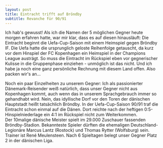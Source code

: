 ```yaml
---
layout: post
title: Eintracht trifft auf Bröndby
subtitle: Revanche für 90/91
---
```


Ich hab's gewusst! Als ich die Namen der 5 möglichen Gegner heute morgen erfahren hatte, war mir klar, dass es auf diesen hinausläuft: Die Eintracht beginnt die Uefa-Cup-Saison mit einem Heimspiel gegen Bröndby IF. Die Uefa hatte die ursprunglich geloste Reihenfolge getauscht, da kurz vor dem Hinspiel der FC Kopenhagen ein Heimspiel in der Champions League austrägt. So muss die Eintracht im Rückspiel eben vor gegnerischer Kulisse in die Gruppenphase einziehen - unmöglich ist das nicht. Und ich habe ja noch eine ganz persönliche Rechnung mit diesem Land offen. Also packen wir's an...

Noch ein paar Einzelheiten zu unserem Gegner: Ich als passionierter Dänemark-Reisender weiß natürlich, dass unser Gegner nicht aus Kopenhagen kommt, auch wenn das in unserem Sprachgebrauch immer so gehandhabt wird. Nein, das idyllische Dorf vor den Toren der dänischen Hauptstadt heißt tatsächlich Bröndby. In der Uefa-Cup-Saison 90/91 traf die Eintracht schon einmal auf die Dänen. Dort reichte nach der heftigen 0:5-Hinspielniederlage ein 4:1 im Rückspiel nicht zum Weiterkommen.  
Der 10malige dänische Meister spielt im 29.000 Zuschauer fassenden Bröndby-Stadion. Bekannteste Spieler dürften die ehemaligen Deutschland-Legionäre Marcus Lantz (Rostock) und Thomas Rytter (Wolfsburg) sein. Trainer ist René Meulensteen. Nach 6 Spieltagen belegt unser Gegner Platz 2 in der dänischen Liga.
